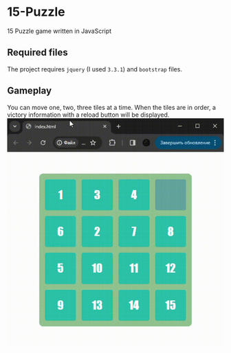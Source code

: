 # 15-Puzzle
15 Puzzle game written in JavaScript 
## Required files
The project requires `jquery` (I used `3.3.1`) and `bootstrap` files.
## Gameplay
You can move one, two, three tiles at a time. When the tiles are in order, a victory information with a reload button will be displayed. <br />
![demo](https://github.com/dekand/15-Puzzle/blob/main/demo.gif) <br />
